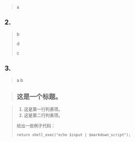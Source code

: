 > a
>

## 2.
> b
>
> d
>
> c

## 3.
>  a
b
>

> ## 这是一个标题。
>

> 1.   这是第一行列表项。
> 2.   这是第二行列表项。
> 
> 给出一些例子代码：
> 
>     return shell_exec("echo $input | $markdown_script");